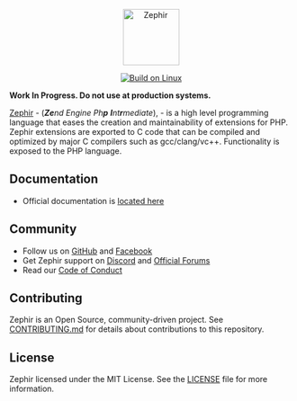 <p align="center"><a href="https://zephir-lang.com" target="_blank">
    <img src="https://assets.phalconphp.com/zephir/zephir_logo-105x36.svg" height="100" alt="Zephir"/>
</a></p>

<p align="center">
<a href="https://travis-ci.org/zephir-lang/zephir"><img src="https://travis-ci.org/zephir-lang/zephir.svg" alt="Build on Linux"></a>
</p>

**Work In Progress.  Do not use at production systems.**

[Zephir][0] - (_<strong>Ze</strong>nd Engine Ph<strong>p</strong> <strong>I</strong>nt<strong>r</strong>mediate_), -
is a high level programming language that eases the creation and maintainability of extensions for PHP.
Zephir extensions are exported to C code that can be compiled and optimized by major C compilers such as gcc/clang/vc++.
Functionality is exposed to the PHP language.

Documentation
-------------
* Official documentation is [located here][1]

Community
---------
* Follow us on [GitHub][2] and [Facebook][3]
* Get Zephir support on [Discord][4] and [Official Forums][5]
* Read our [Code of Conduct][6]

Contributing
------------

Zephir is an Open Source, community-driven project. See [CONTRIBUTING.md][7]
for details about contributions to this repository.

License
-------

Zephir licensed under the MIT License. See the [LICENSE][8] file for more information.

[0]: https://zephir-lang.com
[1]: https://docs.zephir-lang.com
[2]: https://github.com/zephir-lang/zephir
[3]: https://www.facebook.com/groups/zephir.language
[4]: https://phalcon.link/discord
[5]: https://forum.zephir-lang.com
[6]: https://github.com/zephir-lang/zephir/blob/master/CODE_OF_CONDUCT.md
[7]: https://github.com/zephir-lang/zephir/blob/master/CONTRIBUTING.md
[8]: https://github.com/zephir-lang/zephir/blob/master/LICENSE

